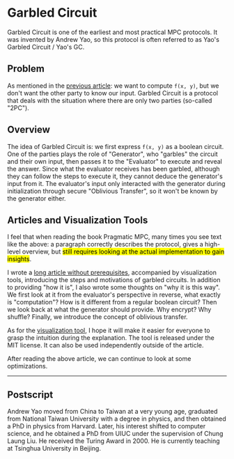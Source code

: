 # Garbled Circuit

Garbled Circuit is one of the earliest and most practical MPC protocols. It was invented by Andrew Yao, so this protocol is often referred to as Yao's Garbled Circuit / Yao's GC.

## Problem

As mentioned in the [previous article](MPC-Intro-en-US.md): we want to compute `f(x, y)`, but we don't want the other party to know our input. Garbled Circuit is a protocol that deals with the situation where there are only two parties (so-called "2PC").

## Overview

The idea of Garbled Circuit is: we first express `f(x, y)` as a boolean circuit. One of the parties plays the role of "Generator", who "garbles" the circuit and their own input, then passes it to the "Evaluator" to execute and reveal the answer. Since what the evaluator receives has been garbled, although they can follow the steps to execute it, they cannot deduce the generator's input from it. The evaluator's input only interacted with the generator during initialization through secure "Oblivious Transfer", so it won't be known by the generator either.

## Articles and Visualization Tools

I feel that when reading the book Pragmatic MPC, many times you see text like the above: a paragraph correctly describes the protocol, gives a high-level overview, but <mark>still requires looking at the actual implementation to gain insights</mark>.

I wrote a [long article without prerequisites](story-en-US.md), accompanied by visualization tools, introducing the steps and motivations of garbled circuits. In addition to providing "how it is", I also wrote some thoughts on "why it is this way". We first look at it from the evaluator's perspective in reverse, what exactly is "computation"? How is it different from a regular boolean circuit? Then we look back at what the generator should provide. Why encrypt? Why shuffle? Finally, we introduce the concept of oblivious transfer.

As for the [visualization tool](https://lcamel.github.io/MPC-Notes/), I hope it will make it easier for everyone to grasp the intuition during the explanation. The tool is released under the MIT license. It can also be used independently outside of the article.

After reading the above article, we can continue to look at some optimizations.

----

## Postscript

Andrew Yao moved from China to Taiwan at a very young age, graduated from National Taiwan University with a degree in physics, and then obtained a PhD in physics from Harvard. Later, his interest shifted to computer science, and he obtained a PhD from UIUC under the supervision of Chung Laung Liu. He received the Turing Award in 2000. He is currently teaching at Tsinghua University in Beijing.